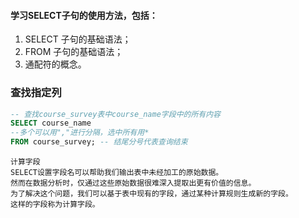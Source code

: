 #### 学习SELECT子句的使用方法，包括：

1. SELECT 子句的基础语法；
2. FROM 子句的基础语法；
3. 通配符的概念。

### 查找指定列
```sql
-- 查找course_survey表中course_name字段中的所有内容
SELECT course_name
--多个可以用","进行分隔，选中所有用*
FROM course_survey; -- 结尾分号代表查询结束
```
	计算字段
	SELECT设置字段名可以帮助我们输出表中未经加工的原始数据。
	然而在数据分析时，仅通过这些原始数据很难深入提取出更有价值的信息。
	为了解决这个问题，我们可以基于表中现有的字段，通过某种计算规则生成新的字段。
	这样的字段称为计算字段。

<!--stackedit_data:
eyJoaXN0b3J5IjpbMTMwODU1OTM4NSwtMTExNTMzNzg3OF19
-->